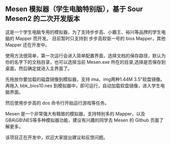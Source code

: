 ## Mesen 模拟器（学生电脑特别版），基于 Sour Mesen2 的二次开发版本

这是一个学生电脑专用的模拟器，为了支持步步高、小霸王、裕兴等品牌的学生电脑的 Mapper 而开发。
目前暂时只支持到 步步高软驱一号的 bios Mapper，其他 Mapper 还在开发中。

使用方法很简单，第一次运行会进入简单配置界面，选择文档的保存路径，默认为你的名字下的文档目录，也可以选择当前 Mesen.exe 所在的目录,选择是否保存到桌面，然后确定就进入主界面了。

先拖放你要加载的磁盘镜像到模拟器，支持 ima、img两种1.44M 3.5"软盘镜像。再拖入 bbk_bios10.nes 到模拟器中，即可运行，自动加载软盘镜像，进入学生电脑界面。

然后使用步步高的 dos 命令行开始运行游戏等任务。

Mesen 是一个非常强大有精致的模拟器，支持特别多的 Mapper，以及GBA\GB\NES等多种模拟器功能，建议有兴趣的同学去 Mesen 的 Github 页面了解更多。

该项目正在开发中，欢迎大家提出建议和反馈问题。